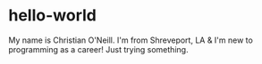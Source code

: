 # hello-world
My name is Christian O'Neill.
I'm from Shreveport, LA & I'm new to programming as a career!
Just trying something.